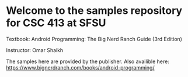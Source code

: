 # Welcome to the samples repository for CSC 413 at SFSU

Textbook: Android Programming: The Big Nerd Ranch Guide (3rd Edition)

Instructor: Omar Shaikh

The samples here are provided by the publisher. Also availible here: https://www.bignerdranch.com/books/android-programming/